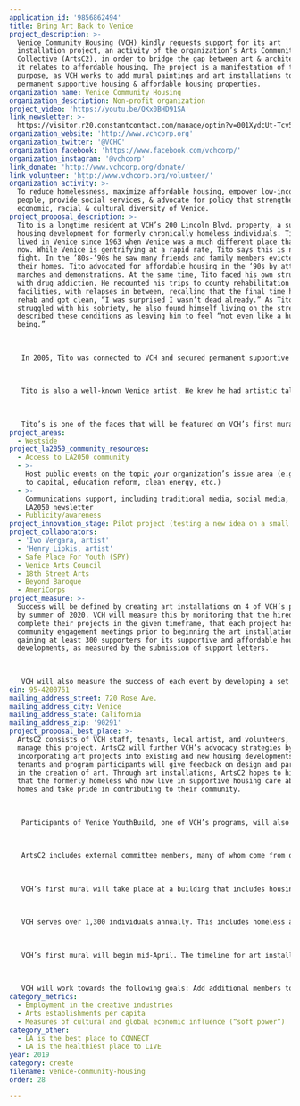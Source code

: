 ```yaml
---
application_id: '9856862494'
title: Bring Art Back to Venice
project_description: >-
  Venice Community Housing (VCH) kindly requests support for its art
  installation project, an activity of the organization’s Arts Community
  Collective (ArtsC2), in order to bridge the gap between art & architecture as
  it relates to affordable housing. The project is a manifestation of this
  purpose, as VCH works to add mural paintings and art installations to its
  permanent supportive housing & affordable housing properties.
organization_name: Venice Community Housing
organization_description: Non-profit organization
project_video: 'https://youtu.be/QKx0BHD91SA'
link_newsletter: >-
  https://visitor.r20.constantcontact.com/manage/optin?v=001XydcUt-Tcv52rxFfyTVB2OjzZWZhOX83AyPcD7_kSMEQ8brlkLTUeZNCplkrGi1g4bwdr-kgCMKXwUSPpf1jHRLsmphDVcoyAasbX65kW7t78LqaIYYa7pVipP1fIPQPjHQZLR-EehZgCtph0JuTC94i4AYTF7JM
organization_website: 'http://www.vchcorp.org'
organization_twitter: '@VCHC'
organization_facebook: 'https://www.facebook.com/vchcorp/'
organization_instagram: '@vchcorp'
link_donate: 'http://www.vchcorp.org/donate/'
link_volunteer: 'http://www.vchcorp.org/volunteer/'
organization_activity: >-
  To reduce homelessness, maximize affordable housing, empower low-income
  people, provide social services, & advocate for policy that strengthens the
  economic, racial & cultural diversity of Venice.
project_proposal_description: >-
  Tito is a longtime resident at VCH’s 200 Lincoln Blvd. property, a supportive
  housing development for formerly chronically homeless individuals. Tito has
  lived in Venice since 1963 when Venice was a much different place than it is
  now. While Venice is gentrifying at a rapid rate, Tito says this is not a new
  fight. In the ’80s-‘90s he saw many friends and family members evicted from
  their homes. Tito advocated for affordable housing in the ‘90s by attending
  marches and demonstrations. At the same time, Tito faced his own struggles
  with drug addiction. He recounted his trips to county rehabilitation
  facilities, with relapses in between, recalling that the final time he went to
  rehab and got clean, “I was surprised I wasn’t dead already.” As Tito
  struggled with his sobriety, he also found himself living on the street. He
  described these conditions as leaving him to feel “not even like a human
  being.” 
   
   
   
   In 2005, Tito was connected to VCH and secured permanent supportive housing. He admitted that he has “survivors’ guilt”, because there are so many people still on the street suffering — many who are people he grew up with in Venice and has known since childhood. Tito said he feels incredible grateful for his housing, even for the simple things like a place to wash dishes and take a shower.
   
   
   
   Tito is also a well-known Venice artist. He knew he had artistic talent since in elementary school, and recalls creating finger paintings of cowboys that he saw on television. Tito went on to be a multimedia artist as an adult. He laments that Venice is not the artist community it once was, as most artists have been pushed out because of soaring housing costs. As a result, he feels “the flavor of Venice has become bland.” He notes that while there are some artists here in Venice, many are not true Venetians, but rather wealthier people coming from other parts of LA. 
   
   
   
   Tito’s is one of the faces that will be featured on VCH’s first mural on Lincoln Blvd— Tito’s home for the last 14 years. As a longtime resident of Venice and tenant with VCH, and an artist with a unique look and style, Tito was an obvious choice for someone VCH wants to honor and memorialize through public art.
project_areas:
  - Westside
project_la2050_community_resources:
  - Access to LA2050 community
  - >-
    Host public events on the topic your organization’s issue area (e.g. access
    to capital, education reform, clean energy, etc.) 
  - >-
    Communications support, including traditional media, social media, and
    LA2050 newsletter
  - Publicity/awareness
project_innovation_stage: Pilot project (testing a new idea on a small scale to prove feasibility)
project_collaborators:
  - 'Ivo Vergara, artist'
  - 'Henry Lipkis, artist'
  - Safe Place For Youth (SPY)
  - Venice Arts Council
  - 18th Street Arts
  - Beyond Baroque
  - AmeriCorps
project_measure: >-
  Success will be defined by creating art installations on 4 of VCH’s properties
  by summer of 2020. VCH will measure this by monitoring that the hired artists
  complete their projects in the given timeframe, that each project has 2
  community engagement meetings prior to beginning the art installation, and by
  gaining at least 300 supporters for its supportive and affordable housing
  developments, as measured by the submission of support letters. 
   
   
   
   VCH will also measure the success of each event by developing a set of “Lesson’s Learned” at the completion of each installation. This will provide insight on what worked, what didn’t work and what can be improved on in order to make the next art installation even better.
ein: 95-4200761
mailing_address_street: 720 Rose Ave.
mailing_address_city: Venice
mailing_address_state: California
mailing_address_zip: '90291'
project_proposal_best_place: >-
  ArtsC2 consists of VCH staff, tenants, local artist, and volunteers, who will
  manage this project. ArtsC2 will further VCH’s advocacy strategies by
  incorporating art projects into existing and new housing developments. VCH
  tenants and program participants will give feedback on design and participate
  in the creation of art. Through art installations, ArtsC2 hopes to highlight
  that the formerly homeless who now live in supportive housing care about their
  homes and take pride in contributing to their community. 
   
   
   
   Participants of Venice YouthBuild, one of VCH’s programs, will also assist with art installations. YouthBuild provides 18-24 youth from low-income and underserved backgrounds with education, job training, and leadership development. All participants are AmeriCorps members and their work on this project will count towards their required AmeriCorps hours. 
   
   
   
   ArtsC2 includes external committee members, many of whom come from other organizations, such as Beyond Baroque, 18th Street Arts, and Venice Arts Council. A Request for Qualifications (RFQ) will be the primary tool to identify and hire local artists. Other tactics include inviting community members to participate in creating art and hosting unveiling celebrations at the completion of each project. Community engagement strategies include building relationships with artists and art organizations, hosting tenant meetings to get feedback on art concepts, and canvasing in surrounding neighborhoods with information about the projects. 
   
   
   
   VCH’s first mural will take place at a building that includes housing for 13 formerly chronically homeless individuals. VCH hired artist Ivo Vergara, who has created a design that features portraits of Venice natives, community activists, and VCH tenants. 
   
   
   
   VCH serves over 1,300 individuals annually. This includes homeless and low-income adults, youth, and children living in the communities of Venice, Mar Vista and Del Rey. 100% of those served by VCH are low-income. More than 30% of current tenants have experienced homelessness prior to residing with VCH. Public art installations will also serve the greater community and the nearly 30,000 tourist who visit Venice Beach on a daily basis (City of LA Dept. of Rec. and Parks). 
   
   
   
   VCH’s first mural will begin mid-April. The timeline for art installations on 4 additional buildings will be as follows: May: Distribute RFQ and compile list of potential artists. July: Finalize artist selection and begin community engagement for Project #1 at 4215 Centinela Ave. Aug — Sept.: Artist creates installation and unveiling party. Oct. - Dec: Repeat process for Project #2, at 102 Navy St. Feb-April: Repeat preparation process for Project #3, at 4429 Inglewood Blvd. May-July: Repeat preparation process for Project #4, at 920 Sixth Ave.
   
   
   
   VCH will work towards the following goals: Add additional members to ArtsC2; Complete art installations on schedule; Identify and gather at least 300 permanent and affordable housing supporters.
category_metrics:
  - Employment in the creative industries
  - Arts establishments per capita
  - Measures of cultural and global economic influence (“soft power”)
category_other:
  - LA is the best place to CONNECT
  - LA is the healthiest place to LIVE
year: 2019
category: create
filename: venice-community-housing
order: 28

---
```

